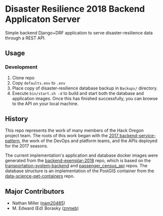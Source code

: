 # Disaster Resilience 2018 Backend Applicaton Server

Simple backend Django+DRF application to serve disaster-resilience data through a REST API.

## Usage

### Development

1. Clone repo
2. Copy `defaults.env` to `.env`
3. Place copy of disaster-resilience database backup in `Backups/` directory.
4. Execute `bin/start.sh -d` to build and start both the database and application images. Once this has finished successfully, you can browse to the API on your local machine.

## History

This repo represents the work of many members of the Hack Oregon project team. The roots of this work began with the [2017 backend-service-pattern](https://github.com/hackoregon/backend-service-pattern), the work of the DevOps and platform teams, and the APIs deployed for the 2017 seasons.

The current implementation's application and database docker images were generated from the [backend-exemplar-2018](https://github.com/hackoregon/backend-exemplar-2018) repo, which is based on the [transportation-system-backend](https://github.com/hackoregon/transportation-system-backend) and [passenger_census_api](https://github.com/hackoregon/passenger_census_api) repos. The database structure is an implementation of the PostGIS container from the [data-science-pet-containers](https://github.com/hackoregon/data-science-pet-containers) repo.


## Major Contributors

* Nathan Miller ([nam20485](https://github.com/nam20485))
* M. Edward (Ed) Borasky ([znmeb](https://github.com/znmeb))